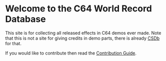 # Welcome to the C64 World Record Database

This site is for collecting all released effects in C64 demos ever made. Note that this is not a site for giving credits in demo parts, there is already [CSDb](https://csdb.dk) for that.

If you would like to contribute then read the [Contribution Guide](CONTRIBUTE.html).
